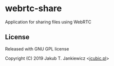 # webrtc-share
Application for sharing files using WebRTC

## License

Released with GNU GPL license

Copyright (C) 2019 Jakub T. Jankiewicz <[jcubic.pl](https://jcubic.pl)>
